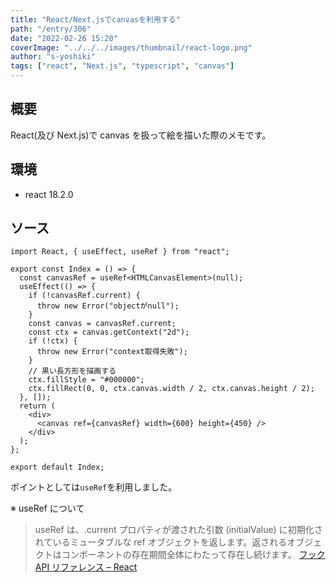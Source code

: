 ```yaml
---
title: "React/Next.jsでcanvasを利用する"
path: "/entry/306"
date: "2022-02-26 15:20"
coverImage: "../../../images/thumbnail/react-logo.png"
author: "s-yoshiki"
tags: ["react", "Next.js", "typescript", "canvas"]
---
```


## 概要

React(及び Next.js)で canvas を扱って絵を描いた際のメモです。

## 環境

- react 18.2.0

## ソース

```tsx
import React, { useEffect, useRef } from "react";

export const Index = () => {
  const canvasRef = useRef<HTMLCanvasElement>(null);
  useEffect(() => {
    if (!canvasRef.current) {
      throw new Error("objectがnull");
    }
    const canvas = canvasRef.current;
    const ctx = canvas.getContext("2d");
    if (!ctx) {
      throw new Error("context取得失敗");
    }
    // 黒い長方形を描画する
    ctx.fillStyle = "#000000";
    ctx.fillRect(0, 0, ctx.canvas.width / 2, ctx.canvas.height / 2);
  }, []);
  return (
    <div>
      <canvas ref={canvasRef} width={600} height={450} />
    </div>
  );
};

export default Index;
```

ポイントとしては`useRef`を利用しました。

※ useRef について

> useRef は、.current プロパティが渡された引数 (initialValue) に初期化されているミュータブルな ref オブジェクトを返します。返されるオブジェクトはコンポーネントの存在期間全体にわたって存在し続けます。
> [フック API リファレンス – React](https://ja.reactjs.org/docs/hooks-reference.html#useref)
